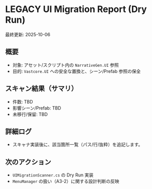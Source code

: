# LEGACY UI Migration Report (Dry Run)

最終更新: 2025-10-06

## 概要

- 対象: アセット/スクリプト内の `NarrativeGen.UI` 参照
- 目的: `Vastcore.UI` への安全な置換と、シーン/Prefab 参照の保全

## スキャン結果（サマリ）

- 件数: TBD
- 影響シーン/Prefab: TBD
- 未移行/保留: TBD

## 詳細ログ

- スキャナ実装後に、該当箇所一覧（パス/行/抜粋）を追記します。

## 次のアクション

- `UIMigrationScanner.cs` の Dry Run 実装
- `MenuManager` の扱い（A3-2）に関する設計判断の反映
